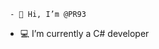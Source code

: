      - 👋 Hi, I’m @PR93
- :computer: I’m currently a C# developer      
  
  
    
    
       
     
            
    
      
         
          
   
     
  
